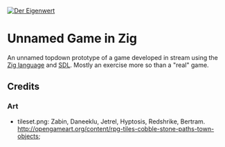 [![Der Eigenwert](https://img.shields.io/badge/twitch.tv-dereigenwert-purple?logo=twitch&style=flat-square)](https://www.twitch.tv/dereigenwert/)

# Unnamed Game in Zig

An unnamed topdown prototype of a game developed in stream using the [Zig language](https://ziglang.org/) and [SDL](https://www.libsdl.org/). Mostly an exercise more so than a "real" game.

## Credits

### Art

- tileset.png: Zabin, Daneeklu, Jetrel, Hyptosis, Redshrike, Bertram. http://opengameart.org/content/rpg-tiles-cobble-stone-paths-town-objects;
